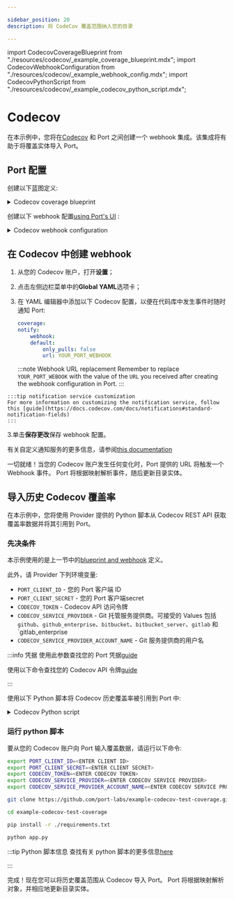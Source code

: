 ```yaml
---

sidebar_position: 20
description: 将 CodeCov 覆盖范围纳入您的目录

---
```


import CodecovCoverageBlueprint from "./resources/codecov/_example_coverage_blueprint.mdx";
import CodecovWebhookConfiguration from "./resources/codecov/_example_webhook_config.mdx";
import CodecovPythonScript from "./resources/codecov/_example_codecov_python_script.mdx";

# Codecov

在本示例中，您将在[Codecov](https://docs.codecov.com/docs/quick-start) 和 Port 之间创建一个 webhook 集成。该集成将有助于将覆盖实体导入 Port。

## Port 配置

创建以下蓝图定义: 

<details>
<summary>Codecov coverage blueprint</summary>

<CodecovCoverageBlueprint/>

</details>

创建以下 webhook 配置[using Port's UI](/build-your-software-catalog/sync-data-to-catalog/webhook/?operation=ui#configuring-webhook-endpoints) : 

<details>
<summary>Codecov webhook configuration</summary>

1. **基本信息** 选项卡 - 填写以下详细信息: 
    1.title: `Codecov Mapper`；
    2.标识符 : `codecov_mapper`；
    3.Description : `将 Codecov 覆盖范围映射到 Port` 的 webhook 配置；
    4.图标 : `Git`；
2. **集成配置**选项卡 - 填写以下 JQ 映射: 
   <CodecovWebhookConfiguration/>
     ::注意 Webhook URL
     注意并复制此选项卡中提供的 Webhook URL
     :::
3.点击页面底部的**保存**。

</details>

## 在 Codecov 中创建 webhook

1. 从您的 Codecov 账户，打开**设置**；
2. 点击左侧边栏菜单中的**Global YAML**选项卡；
3. 在 YAML 编辑器中添加以下 Codecov 配置，以便在代码库中发生事件时随时通知 Port: 


    ```yaml
    coverage:
    notify:
        webhook:
        default:
            only_pulls: false
            url: YOUR_PORT_WEBHOOK
    ```

    :::note Webhook URL replacement
    Remember to replace `YOUR_PORT_WEBOOK` with the value of the `URL` you received after creating the webhook configuration in Port.
    :::

```
:::tip notification service customization
For more information on customizing the notification service, follow this [guide](https://docs.codecov.com/docs/notifications#standard-notification-fields)
:::
```

3.单击**保存更改**保存 webhook 配置。

有关自定义通知服务的更多信息，请参阅[this documentation](https://docs.codecov.com/docs/notifications#standard-notification-fields)

一切就绪！当您的 Codecov 账户发生任何变化时，Port 提供的 URL 将触发一个 Webhook 事件。 Port 将根据映射解析事件，随后更新目录实体。

## 导入历史 Codecov 覆盖率

在本示例中，您将使用 Provider 提供的 Python 脚本从 Codecov REST API 获取覆盖率数据并将其引用到 Port。

### 先决条件

本示例使用的是上一节中的[blueprint and webhook](#port-configuration) 定义。

此外，请 Provider 下列环境变量: 

* `PORT_CLIENT_ID` - 您的 Port 客户端 ID
* `PORT_CLIENT_SECRET` - 您的 Port 客户端secret
* `CODECOV_TOKEN` - Codecov API 访问令牌
* `CODECOV_SERVICE_PROVIDER` - Git 托管服务提供商。可接受的 Values 包括 `github`、`github_enterprise`、`bitbucket`、`bitbucket_server`、`gitlab` 和 `gitlab_enterprise
* `CODECOV_SERVICE_PROVIDER_ACCOUNT_NAME` - Git 服务提供商的用户名

:::info  凭据 使用此参数查找您的 Port 凭据[guide](https://docs.getport.io/build-your-software-catalog/sync-data-to-catalog/api/#find-your-port-credentials)

使用以下命令查找您的 Codecov API 令牌[guide](https://docs.codecov.com/reference/overview)

:::

使用以下 Python 脚本将 Codecov 历史覆盖率被引用到 Port 中: 

<details>
<summary>Codecov Python script</summary>

<CodecovPythonScript/>

</details>

### 运行 python 脚本

要从您的 Codecov 账户向 Port 输入覆盖数据，请运行以下命令: 

```bash
export PORT_CLIENT_ID=<ENTER CLIENT ID>
export PORT_CLIENT_SECRET=<ENTER CLIENT SECRET>
export CODECOV_TOKEN=<ENTER CODECOV TOKEN>
export CODECOV_SERVICE_PROVIDER=<ENTER CODECOV SERVICE PROVIDER>
export CODECOV_SERVICE_PROVIDER_ACCOUNT_NAME=<ENTER CODECOV SERVICE PROVIDER ACCOUNT NAME>

git clone https://github.com/port-labs/example-codecov-test-coverage.git

cd example-codecov-test-coverage

pip install -r ./requirements.txt

python app.py
```

:::tip  Python 脚本信息 查找有关 python 脚本的更多信息[here](https://github.com/port-labs/example-codecov-test-coverage)

:::

完成！现在您可以将历史覆盖范围从 Codecov 导入 Port。 Port 将根据映射解析对象，并相应地更新目录实体。